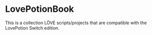# LovePotionBook
This is a collection LÖVE scripts/projects that are compatible with the LovePotion Switch edition.
